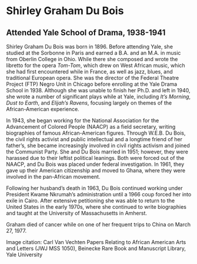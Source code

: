 # Shirley Graham Du Bois
## Attended Yale School of Drama, 1938-1941
Shirley Graham Du Bois was born in 1896. Before attending Yale, she studied at the Sorbonne in Paris and earned a B.A. and an M.A. in music from Oberlin College in Ohio. While there she composed and wrote the libretto for the opera *Tom-Tom*, which drew on West African music, which she had first encountered while in France, as well as jazz, blues, and traditional European opera. She was the director of the Federal Theatre Project (FTP) Negro Unit in Chicago before enrolling at the Yale Drama School in 1938. Although she was unable to finish her Ph.D. and left in 1940, she wrote a number of significant plays while at Yale, including *It’s Morning*, *Dust to Earth*, and *Elijah’s Ravens*, focusing largely on themes of the African-American experience.

In 1943, she began working for the National Association for the Advancement of Colored People (NAACP) as a field secretary, writing biographies of famous African-American figures. Through W.E.B. Du Bois, the civil rights activist and public intellectual and a longtime friend of her father’s, she became increasingly involved in civil rights activism and joined the Communist Party. She and Du Bois married in 1951; however, they were harassed due to their leftist political leanings. Both were forced out of the NAACP, and Du Bois was placed under federal investigation. In 1961, they gave up their American citizenship and moved to Ghana, where they were involved in the pan-African movement. 

Following her husband’s death in 1963, Du Bois continued working under President Kwame Nkrumah’s administration until a 1966 coup forced her into exile in Cairo. After extensive petitioning she was able to return to the United States in the early 1970s, where she continued to write biographies and taught at the University of Massachusetts in Amherst. 

Graham died of cancer while on one of her frequent trips to China on March 27, 1977. 

Image citation: Carl Van Vechten Papers Relating to African American Arts and Letters (JWJ MSS 1050), Beinecke Rare Book and Manuscript Library, Yale University
